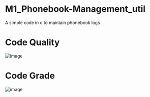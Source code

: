 # M1_Phonebook-Management_util

A simple code in c to maintain phonebook logs

# **Code Quality**
![image](https://user-images.githubusercontent.com/98834011/153614237-57a73743-68e2-484a-9a3a-82832606044c.png)


# **Code Grade**
![image](https://user-images.githubusercontent.com/98834011/153614474-0b79e464-25f2-447a-b552-3c623889fc2f.png)

